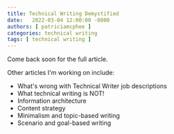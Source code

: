 ```yaml
---
title: Technical Writing Demystified
date:   2022-03-04 12:00:00 -0800
authors: [ patriciamcphee ]
categories: technical writing
tags: [ technical writing ]
---
```


Come back soon for the full article.

Other articles I'm working on include: 

- What's wrong with Technical Writer job descriptions
- What technical writing is NOT!
- Information architecture
- Content strategy
- Minimalism and topic-based writing
- Scenario and goal-based writing

